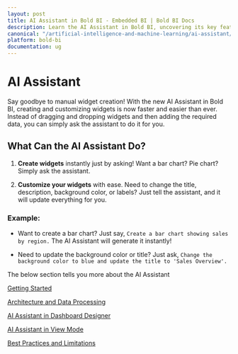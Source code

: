 ```yaml
---
layout: post
title: AI Assistant in Bold BI - Embedded BI | Bold BI Docs
description: Learn the AI Assistant in Bold BI, uncovering its key features and functionalities designed to enhance your data visualization and analysis experience.
canonical: "/artificial-intelligence-and-machine-learning/ai-assistant/"
platform: bold-bi
documentation: ug
---
```


# AI Assistant

Say goodbye to manual widget creation! With the new AI Assistant in Bold BI, creating and customizing widgets is now faster and easier than ever. Instead of dragging and dropping widgets and then adding the required data, you can simply ask the assistant to do it for you.

## What Can the AI Assistant Do?
1. **Create widgets** instantly just by asking! Want a bar chart? Pie chart? Simply ask the assistant.

2. **Customize your widgets** with ease. Need to change the title, description, background color, or labels? Just tell the assistant, and it will update everything for you.

### Example:
 - Want to create a bar chart? Just say, `Create a bar chart showing sales by region.` The AI Assistant will generate it instantly!

- Need to update the background color or title? Just ask, `Change the background color to blue and update the title to 'Sales Overview'.`

The below section tells you more about the AI Assistant

[Getting Started](/artificial-intelligence-and-machine-learning/ai-assistant/ai-assistant-getting-started/)

[Architecture and Data Processing](/artificial-intelligence-and-machine-learning/ai-assistant/architecture-data-processing/)

[AI Assistant in Dashboard Designer](/artificial-intelligence-and-machine-learning/ai-assistant/ai-assistant-dashboard-designer/)

[AI Assistant in View Mode](/artificial-intelligence-and-machine-learning/ai-assistant/ai-assistant-view-mode/)

[Best Practices and Limitations](/artificial-intelligence-and-machine-learning/ai-assistant/best-practices-and-limitations/)